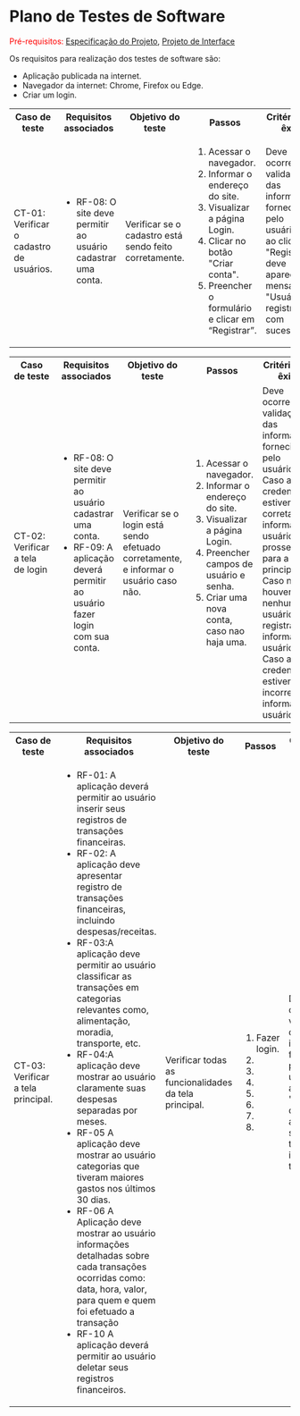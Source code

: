 # Plano de Testes de Software

<span style="color:red">Pré-requisitos: <a href="https://github.com/ICEI-PUC-Minas-PMV-ADS/pmv-ads-2024-1-e1-proj-web-t10-pmv-ads-2024-1-e1-proj-financeiro/blob/main/documentos/02-Especifica%C3%A7%C3%A3o_do_Projeto.md"> Especificação do Projeto</a></span>, <a href="https://github.com/ICEI-PUC-Minas-PMV-ADS/pmv-ads-2024-1-e1-proj-web-t10-pmv-ads-2024-1-e1-proj-financeiro/blob/main/documentos/04-Projeto_de_Interface.md"> Projeto de Interface</a>

Os requisitos para realização dos testes de software são:

<ul>
<li>Aplicação publicada na internet.</li>
<li>Navegador da internet: Chrome, Firefox ou Edge.</li>
<li>Criar um login.</li>
</ul>

<table>
 <tr>
  <th>Caso de teste</th>
  <th>Requisitos associados</th>
  <th>Objetivo do teste</th>
  <th>Passos</th>
  <th>Critérios de êxito</th>
  <th>Responsável</th>
 </tr>
 <tr>
  <td>CT-01: Verificar o cadastro de usuários.</td>
  <td>
   <ul>
    <li>RF-08:	O site deve permitir ao usuário cadastrar uma conta.</li>
   </ul>
  </td>
  <td>Verificar se o cadastro está sendo feito corretamente.</td>
  <td>
   <ol>
    <li>Acessar o navegador.</li>
    <li>Informar o endereço do site.</li>
    <li>Visualizar a página Login.</li>
    <li>Clicar no botão "Criar conta".</li>
    <li>Preencher o formulário e clicar em “Registrar”.</li>
   </ol>
   </td>
  <td>Deve ocorrer uma validação das informações fornecidas pelo usuário, e ao clicar em "Registrar", deve aparecer a mensagem "Usuário registrado com sucesso!"</td>
  <td>Yasmin Maia</td>
 </tr>
</table>

<table>
 <tr>
  <th>Caso de teste</th>
  <th>Requisitos associados</th>
  <th>Objetivo do teste</th>
  <th>Passos</th>
  <th>Critérios de êxito</th>
  <th>Responsável</th>
 </tr>
 <tr>
  <td>CT-02: Verificar a tela de login</td>
  <td>
   <ul>
    <li>RF-08:	O site deve permitir ao usuário cadastrar uma conta.</li>
    <li>RF-09:  A aplicação deverá permitir ao usuário fazer login com sua conta.</li>
   </ul>
  </td>
  <td>Verificar se o login está sendo efetuado corretamente, e informar o usuário caso não.</td>
  <td>
   <ol>
    <li>Acessar o navegador.</li>
    <li>Informar o endereço do site.</li>
    <li>Visualizar a página Login.</li>
    <li>Preencher campos de usuário e senha.</li>
    <li>Criar uma nova conta, caso nao haja uma.</li>
   </ol>
   </td>
  <td>Deve ocorrer uma validação das informações fornecidas pelo usuário. Caso as credenciais estiverem corretas, informar ao usuário e prosseguir para a tela principal. Caso não houver nenhum usuário registrado, informar ao usuário. Caso as credenciais estiverem incorretas, informar ao usuário.</td>
  <td>Lucas Silva</td>
 </tr>
</table>

<table>
 <tr>
  <th>Caso de teste</th>
  <th>Requisitos associados</th>
  <th>Objetivo do teste</th>
  <th>Passos</th>
  <th>Critérios de êxito</th>
  <th>Responsável</th>
 </tr>
 <tr>
  <td>CT-03: Verificar a tela principal.</td>
  <td>
   <ul>
    <li>RF-01: A aplicação deverá permitir ao usuário inserir seus registros de transações financeiras.</li>
    <li>RF-02: A aplicação deve apresentar registro de transações financeiras, incluindo despesas/receitas.</li>
    <li>RF-03:A aplicação deve permitir ao usuário classificar as transações em categorias relevantes como, alimentação, moradia, transporte, etc. </li>
    <li>RF-04:A aplicação deve mostrar ao usuário claramente suas despesas separadas por meses. </li>
    <li>RF-05 A aplicação deve mostrar ao usuário categorias que tiveram maiores gastos nos últimos 30 dias.</li>
    <li>RF-06 A Aplicação deve mostrar ao usuário informações detalhadas sobre cada transações ocorridas como: data, hora, valor, para quem e quem foi efetuado a transação </li>
    <li> RF-10 A aplicação deverá permitir ao usuário deletar seus registros financeiros.</li>
   </ul>
  </td>
  <td>Verificar todas as funcionalidades da tela principal. </td>
  <td>
   <ol>
    <li>Fazer login.</li>
    <li>              </li>
    <li>               </li>
    <li>                </li>
    <li>                 </li>
    <li>                  </li>
     <li>                  </li>
     <li>                  </li>
   </ol>
   </td>
  <td>Deve ocorrer uma validação das informações fornecidas pelo usuário, e ao clicar em "Incluir", deve aparecer  suas transações incluidas na tela.</td>
  <td>Ana Carolina</td>
 </tr>
</table>


